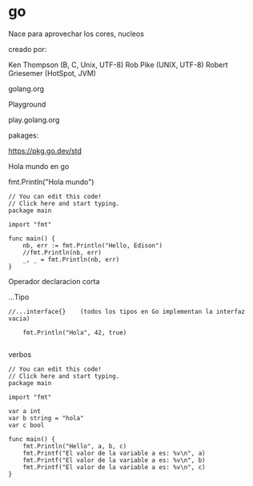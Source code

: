 # go

Nace para aprovechar los cores, nucleos

creado por:

Ken Thompson (B, C, Unix, UTF-8)
Rob Pike (UNIX, UTF-8)
Robert Griesemer (HotSpot, JVM)

golang.org

Playground

play.golang.org

pakages:

https://pkg.go.dev/std


Hola mundo en go

fmt.Println("Hola mundo")


```
// You can edit this code!
// Click here and start typing.
package main

import "fmt"

func main() {
	nb, err := fmt.Println("Hello, Edison")
	//fmt.Println(nb, err)
	_, _ = fmt.Println(nb, err)
}
```

Operador declaracion corta

...Tipo

```
//...interface{}    (todos los tipos en Go implementan la interfaz vacia)

	fmt.Println("Hola", 42, true)


```


verbos


```
// You can edit this code!
// Click here and start typing.
package main

import "fmt"

var a int
var b string = "hola"
var c bool

func main() {
	fmt.Println("Hello", a, b, c)
	fmt.Printf("El valor de la variable a es: %v\n", a)
	fmt.Printf("El valor de la variable a es: %v\n", b)
	fmt.Printf("El valor de la variable a es: %v\n", c)
}
```


